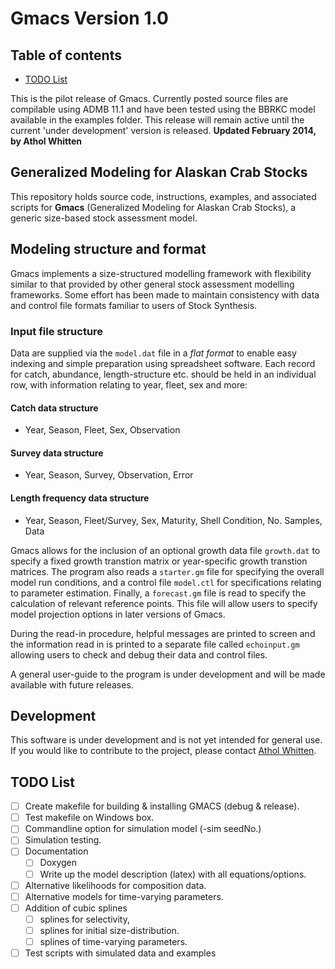 # Gmacs Version 1.0 #

## Table of contents ##
- [TODO List](#todo-list)

This is the pilot release of Gmacs. Currently posted source files are compilable using ADMB 11.1 and have been tested using the BBRKC model available in the examples folder. This release will remain active until the current 'under development' version is released. **Updated February 2014, by Athol Whitten**

## Generalized Modeling for Alaskan Crab Stocks ##

This repository holds source code, instructions, examples, and associated scripts for **Gmacs** (Generalized Modeling for Alaskan Crab Stocks), a generic size-based stock assessment model. 

## Modeling structure and format ##

Gmacs implements a size-structured modelling framework with flexibility similar to that provided by other general stock assessment modelling frameworks. Some effort has been made to maintain consistency with data and control file formats familiar to users of Stock Synthesis.

### Input file structure

Data are supplied via the `model.dat` file in a *flat format* to enable easy indexing and simple preparation using spreadsheet software. Each record for catch, abundance, length-structure etc. should be held in an individual row, with information relating to year, fleet, sex and more:

####  Catch data structure
 
  * Year, Season, Fleet, Sex, Observation    

####  Survey data structure
 
  * Year, Season, Survey, Observation, Error

####  Length frequency data structure  

  * Year, Season, Fleet/Survey, Sex, Maturity, Shell Condition, No. Samples, Data

Gmacs allows for the inclusion of an optional growth data file `growth.dat` to specify a fixed growth transtion matrix or year-specific growth transtion matrices. The program also reads a `starter.gm` file for specifying the overall model run conditions, and a control file `model.ctl` for specifications relating to parameter estimation. Finally, a `forecast.gm` file is read to specify the calculation of relevant reference points. This file will allow users to specify model projection options in later versions of Gmacs.

During the read-in procedure, helpful messages are printed to screen and the information read in is printed to a separate file called `echoinput.gm` allowing users to check and debug their data and control files. 

A general user-guide to the program is under development and will be made available with future releases.

## Development ##
This software is under development and is not yet intended for general use. If you would like to contribute to the project, please contact [Athol Whitten](mailto:whittena@uw.edu). 


<!-- TODO list created by Martell -->
## TODO List ##
- [ ] Create makefile for building & installing GMACS (debug & release).
- [ ] Test makefile on Windows box.
- [ ] Commandline option for simulation model (-sim seedNo.)
- [ ] Simulation testing.
- [ ] Documentation
	- [ ] Doxygen
	- [ ] Write up the model description (latex) with all equations/options.
- [ ] Alternative likelihoods for composition data.
- [ ] Alternative models for time-varying parameters.
- [ ] Addition of cubic splines
	- [ ] splines for selectivity,
	- [ ] splines for initial size-distribution.
	- [ ] splines of time-varying parameters.
- [ ] Test scripts with simulated data and examples
